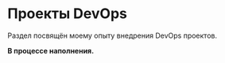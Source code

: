 # Проекты DevOps

Раздел посвящён моему опыту внедрения DevOps проектов.

**В процессе наполнения.**
